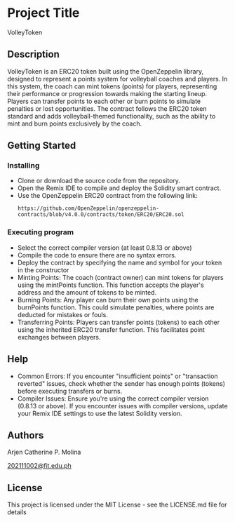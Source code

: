 # Project Title

VolleyToken 

## Description

VolleyToken is an ERC20 token built using the OpenZeppelin library, designed to represent a points system for volleyball coaches and players. In this system, the coach can mint tokens (points) for players, representing their performance or progression 
towards making the starting lineup. Players can transfer points to each other or burn points to simulate penalties or lost opportunities. The contract follows the ERC20 token standard and adds volleyball-themed functionality, such as the ability to mint and burn points 
exclusively by the coach.

## Getting Started

### Installing

* Clone or download the source code from the repository.
* Open the Remix IDE to compile and deploy the Solidity smart contract.
* Use the OpenZeppelin ERC20 contract from the following link:
  ```
  https://github.com/OpenZeppelin/openzeppelin-contracts/blob/v4.0.0/contracts/token/ERC20/ERC20.sol
  ```

### Executing program

* Select the correct compiler version (at least 0.8.13 or above)
* Compile the code to ensure there are no syntax errors.
* Deploy the contract by specifying the name and symbol for your token in the constructor
* Minting Points: The coach (contract owner) can mint tokens for players using the mintPoints function. This function accepts the player's address and the amount of tokens to be minted.
* Burning Points: Any player can burn their own points using the burnPoints function. This could simulate penalties, where points are deducted for mistakes or fouls.
* Transferring Points: Players can transfer points (tokens) to each other using the inherited ERC20 transfer function. This facilitates point exchanges between players.

## Help

* Common Errors: If you encounter "insufficient points" or "transaction reverted" issues, check whether the sender has enough points (tokens) before executing transfers or burns.
* Compiler Issues: Ensure you're using the correct compiler version (0.8.13 or above). If you encounter issues with compiler versions, update your Remix IDE settings to use the latest Solidity version.


## Authors

Arjen Catherine P. Molina

202111002@fit.edu.ph


## License

This project is licensed under the MIT License - see the LICENSE.md file for details

